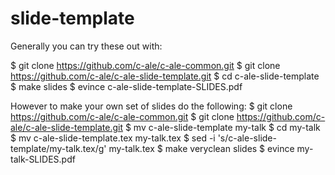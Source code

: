 # slide-template

Generally you can try these out with:

$ git clone https://github.com/c-ale/c-ale-common.git
$ git clone https://github.com/c-ale/c-ale-slide-template.git
$ cd c-ale-slide-template
$ make slides
$ evince c-ale-slide-template-SLIDES.pdf

However to make your own set of slides do the following:
$ git clone https://github.com/c-ale/c-ale-common.git
$ git clone https://github.com/c-ale/c-ale-slide-template.git
$ mv c-ale-slide-template my-talk
$ cd my-talk
$ mv c-ale-slide-template.tex my-talk.tex
$ sed -i 's/c-ale-slide-template/my-talk.tex/g' my-talk.tex
$ make veryclean slides
$ evince my-talk-SLIDES.pdf

